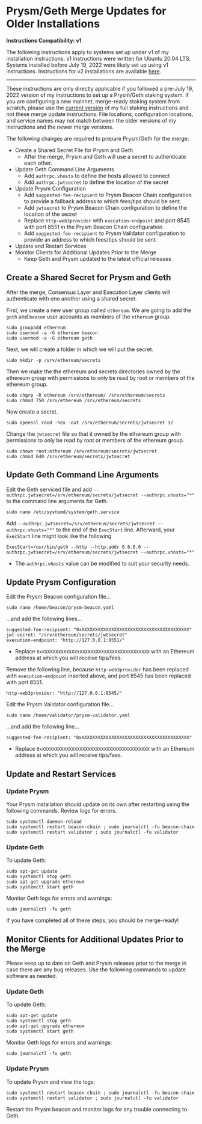 
# Prysm/Geth Merge Updates for Older Installations

**Instructions Compatibility: v1** 

The following instructions apply to systems set up under v1 of my installation instructions. v1 instructions were written for Ubuntu 20.04 LTS. Systems installed before July 19, 2022 were likely set up using v1 instructions. Instructions for v2 installations are available [here](../v2/).

------

These instructions are only directly applicable if you followed a pre-July 19, 2022 version of my instructions to set up a Prysm/Geth staking system. If you are configuring a new mainnet, merge-ready staking system from scratch, please use the [current version](../v2/) of my full staking instructions and not these merge update instructions. File locations, configuration locations, and service names may not match between the older versions of my instructions and the newer merge versions.

The following changes are required to prepare Prysm/Geth for the merge:

- Create a Shared Secret File for Prysm and Geth
  - After the merge, Prysm and Geth will use a secret to authenticate each other.
- Update Geth Command Line Arguments
  - Add `authrpc.vhosts` to define the hosts allowed to connect
  - Add `authrpc.jwtsecret` to define the location of the secret
- Update Prysm Configuration
  - Add `suggested-fee-recipient` to Prysm Beacon Chain configuration to provide a fallback address to which fees/tips should be sent.
  - Add `jwtsecret` to Prysm Beacon Chain configuration to define the location of the secret
  - Replace `http-web3provider` with `execution-endpoint` and port 8545 with port 8551 in the Prysm Beacon Chain configuration.
  - Add `suggested-fee-recipient` to Prysm Validator configuration to provide an address to which fees/tips should be sent.
- Update and Restart Services
- Monitor Clients for Additional Updates Prior to the Merge
  - Keep Geth and Prysm updated to the latest official releases

## Create a Shared Secret for Prysm and Geth

After the merge, Consensus Layer and Execution Layer clients will authenticate with one another using a shared secret.

First, we create a new user group called `ethereum`. We are going to add the `geth` and `beacon` user accounts as members of the `ethereum` group. 

```console
sudo groupadd ethereum
sudo usermod -a -G ethereum beacon
sudo usermod -a -G ethereum geth
```

Next, we will create a folder in which we will put the secret.

```console
sudo mkdir -p /srv/ethereum/secrets
```

Then we make the the ethereum and secrets directories owned by the ethereum group with permissions to only be read by root or members of the ethereum group.

```console
sudo chgrp -R ethereum /srv/ethereum/ /srv/ethereum/secrets
sudo chmod 750 /srv/ethereum /srv/ethereum/secrets
```

Now create a secret.

```console
sudo openssl rand -hex -out /srv/ethereum/secrets/jwtsecret 32
```

Change the `jwtsecret` file so that it owned by the ethereum group with permissions to only be read by root or members of the ethereum group.

```console
sudo chown root:ethereum /srv/ethereum/secrets/jwtsecret
sudo chmod 640 /srv/ethereum/secrets/jwtsecret
```

## Update Geth Command Line Arguments

Edit the Geth serviced file and add `--authrpc.jwtsecret=/srv/ethereum/secrets/jwtsecret --authrpc.vhosts="*"` to the command line arguments for Geth.

```console
sudo nano /etc/systemd/system/geth.service
```

Add `--authrpc.jwtsecret=/srv/ethereum/secrets/jwtsecret --authrpc.vhosts="*"` to the end of the `ExecStart` line. Afterward, your `ExecStart` line might look like the following

```console
ExecStart=/usr/bin/geth --http --http.addr 0.0.0.0 --authrpc.jwtsecret=/srv/ethereum/secrets/jwtsecret --authrpc.vhosts="*"
```

- The `authrpc.vhosts` value can be modified to suit your security needs.

## Update Prysm Configuration

Edit the Prysm Beacon configuration file...

```console
sudo nano /home/beacon/prysm-beacon.yaml
```

...and add the following lines...


```
suggested-fee-recipient: "0xXXXXXXXXXXXXXXXXXXXXXXXXXXXXXXXXXXXXXXXX"
jwt-secret: "/srv/ethereum/secrets/jwtsecret"
execution-endpoint: "http://127.0.0.1:8551/"
```

 - Replace `0xXXXXXXXXXXXXXXXXXXXXXXXXXXXXXXXXXXXXXXXX` with an Ethereum address at which you will receive tips/fees.

Remove the following line, because `http-web3provider` has been replaced with `execution-endpoint` inserted above, and port 8545 has been replaced with port 8551.

```
http-web3provider: "http://127.0.0.1:8545/"
```

Edit the Prysm Validator configuration file...

```console
sudo nano /home/validator/prysm-validator.yaml
```

...and add the following line...

```
suggested-fee-recipient: "0xXXXXXXXXXXXXXXXXXXXXXXXXXXXXXXXXXXXXXXXX"
```

- Replace `0xXXXXXXXXXXXXXXXXXXXXXXXXXXXXXXXXXXXXXXXX` with an Ethereum address at which you will receive tips/fees.

## Update and Restart Services

### Update Prysm

Your Prysm installation should update on its own after restarting using the following commands. Review logs for errors.

```console
sudo systemctl daemon-reload
sudo systemctl restart beacon-chain ; sudo journalctl -fu beacon-chain
sudo systemctl restart validator ; sudo journalctl -fu validator
```

### Update Geth

To update Geth: 

```console
sudo apt-get update
sudo systemctl stop geth
sudo apt-get upgrade ethereum
sudo systemctl start geth
```

Monitor Geth logs for errors and warnings:

```console
sudo journalctl -fu geth
```

If you have completed all of these steps, you should be merge-ready!

## Monitor Clients for Additional Updates Prior to the Merge

Please keep up to date on Geth and Prysm releases prior to the merge in case there are any bug releases. Use the following commands to update software as needed.

### Update Geth

To update Geth: 

```console
sudo apt-get update
sudo systemctl stop geth
sudo apt-get upgrade ethereum
sudo systemctl start geth
```

Monitor Geth logs for errors and warnings:

```console
sudo journalctl -fu geth
```

### Update Prysm

To update Prysm and view the logs:

```console
sudo systemctl restart beacon-chain ; sudo journalctl -fu beacon-chain
sudo systemctl restart validator ; sudo journalctl -fu validator
```

Restart the Prysm beacon and monitor logs for any trouble connecting to Geth.


